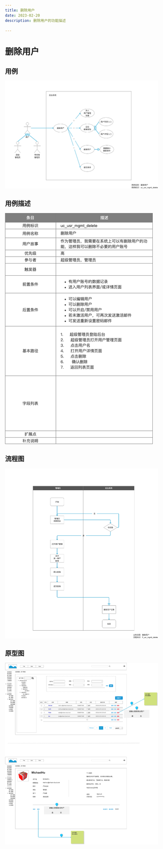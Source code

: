 ```yaml
---
title: 删除用户
date: 2023-02-20
description: 删除用户的功能描述

---
```


# 删除用户


## 用例

![](../../../images/uc_usr_mgmt_delete.png)

## 用例描述

![](../../../images/uc_desc_usr_mgmt-delete.png)

## 流程图

![](../../../images/fl_usr_mgmt_delete.png)

## 原型图

![](../../../images/pt_usr_mgmt_delete.png)